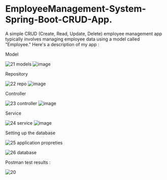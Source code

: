 # EmployeeManagement-System-Spring-Boot-CRUD-App.


A simple CRUD (Create, Read, Update, Delete) employee management app typically involves managing employee data using a model called "Employee." Here's a description of my app :

Model


![21 models](https://github.com/ayoubterari/EmployeeManagement-System-Spring-Boot-CRUD-App./assets/65574293/89950529-e613-4610-b82f-80b02a615c3b)
![image](https://github.com/ayoubterari/EmployeeManagement-System-Spring-Boot-CRUD-App./assets/65574293/6961b2bb-93c6-463f-89a2-18bbce7667aa)

Repository

![22 repo](https://github.com/ayoubterari/EmployeeManagement-System-Spring-Boot-CRUD-App./assets/65574293/6d4a8aa0-a305-4131-a06f-313306e99c73)
![image](https://github.com/ayoubterari/EmployeeManagement-System-Spring-Boot-CRUD-App./assets/65574293/8c05ec1a-984d-483d-90e6-019b49f2fab3)


Controller 



![23 controller](https://github.com/ayoubterari/EmployeeManagement-System-Spring-Boot-CRUD-App./assets/65574293/2e39c29e-6d33-4277-bce2-ffd3eb959e37)
![image](https://github.com/ayoubterari/EmployeeManagement-System-Spring-Boot-CRUD-App./assets/65574293/d6197a04-3703-4842-b861-bcf443c6f41e)




Service 


![24 service](https://github.com/ayoubterari/EmployeeManagement-System-Spring-Boot-CRUD-App./assets/65574293/58837ed0-8f3d-4bd7-a95e-3926ce4769a2)
![image](https://github.com/ayoubterari/EmployeeManagement-System-Spring-Boot-CRUD-App./assets/65574293/2285fd73-9ae0-4bd9-994e-d1a6612d739a)




Setting up the database





![25 application propreties](https://github.com/ayoubterari/EmployeeManagement-System-Spring-Boot-CRUD-App./assets/65574293/d9305d17-b5a0-4dcf-82df-13781728b615)

![26 database](https://github.com/ayoubterari/EmployeeManagement-System-Spring-Boot-CRUD-App./assets/65574293/1db25e1c-8530-4891-994d-4c5d4b6e7ebf)





Postman test results : 


![20](https://github.com/ayoubterari/EmployeeManagement-System-Spring-Boot-CRUD-App./assets/65574293/381d3d71-a2f4-4ceb-819c-de8e5682cf9b)

